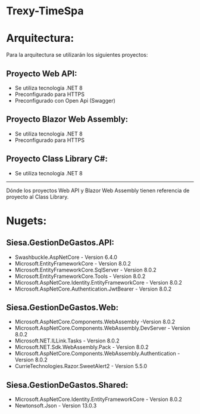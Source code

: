 # Trexy-TimeSpa

# Arquitectura:

Para la arquitectura se utilizarán los siguientes proyectos:

## Proyecto Web API:

- Se utiliza tecnología .NET 8
- Preconfigurado para HTTPS
- Preconfigurado con Open Api (Swagger)

## Proyecto Blazor Web Assembly:

- Se utiliza tecnología .NET 8
- Preconfigurado para HTTPS

## Proyecto Class Library C#:

- Se utiliza tecnología .NET 8

-----------------------------------------

Dónde los proyectos Web API y Blazor Web Assembly tienen referencia de proyecto al Class Library.

# Nugets:

## Siesa.GestionDeGastos.API:

- Swashbuckle.AspNetCore - Version 6.4.0
- Microsoft.EntityFrameworkCore - Version 8.0.2
- Microsoft.EntityFrameworkCore.SqlServer - Version 8.0.2
- Microsoft.EntityFrameworkCore.Tools - Version 8.0.2
- Microsoft.AspNetCore.Identity.EntityFrameworkCore - Version 8.0.2
- Microsoft.AspNetCore.Authentication.JwtBearer - Version 8.0.2

## Siesa.GestionDeGastos.Web:

- Microsoft.AspNetCore.Components.WebAssembly -Version 8.0.2
- Microsoft.AspNetCore.Components.WebAssembly.DevServer - Version 8.0.2
- Microsoft.NET.ILLink.Tasks - Version 8.0.2
- Microsoft.NET.Sdk.WebAssembly.Pack - Version 8.0.2
- Microsoft.AspNetCore.Components.WebAssembly.Authentication - Version 8.0.2
- CurrieTechnologies.Razor.SweetAlert2 - Version 5.5.0

## Siesa.GestionDeGastos.Shared:

- Microsoft.AspNetCore.Identity.EntityFrameworkCore - Version 8.0.2
- Newtonsoft.Json - Version 13.0.3
